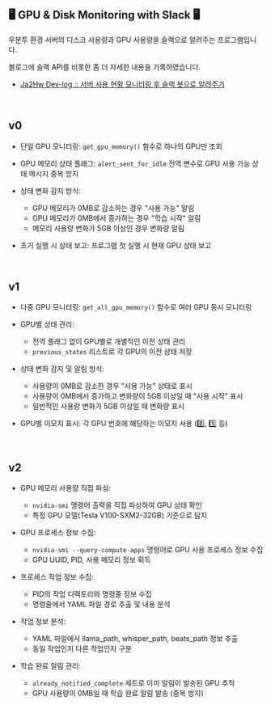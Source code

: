 ## 🖥️ GPU & Disk Monitoring with Slack 🖥️
우분투 환경 서버의 디스크 사용량과 GPU 사용량을 슬랙으로 알려주는 프로그램입니다.

블로그에 슬랙 API를 비롯한 좀 더 자세한 내용을 기록하였습니다.
- [Ja2Hw Dev-log :: 서버 사용 현황 모니터링 후 슬랙 봇으로 알려주기](https://ja2hw.tistory.com/6)

<br>

## v0
- 단일 GPU 모니터링: `get_gpu_memory()` 함수로 하나의 GPU만 조회

- GPU 메모리 상태 플래그: `alert_sent_for_idle` 전역 변수로 GPU 사용 가능 상태 메시지 중복 방지

- 상태 변화 감지 방식:
  - GPU 메모리가 0MB로 감소하는 경우 "사용 가능" 알림
  - GPU 메모리가 0MB에서 증가하는 경우 "학습 시작" 알림
  - 메모리 사용량 변화가 5GB 이상인 경우 변화량 알림

- 초기 실행 시 상태 보고: 프로그램 첫 실행 시 현재 GPU 상태 보고

<br>

## v1
- 다중 GPU 모니터링: `get_all_gpu_memory()` 함수로 여러 GPU 동시 모니터링

- GPU별 상태 관리:
  - 전역 플래그 없이 GPU별로 개별적인 이전 상태 관리
  - `previous_states` 리스트로 각 GPU의 이전 상태 저장

- 상태 변화 감지 및 알림 방식:
  - 사용량이 0MB로 감소한 경우 "사용 가능" 상태로 표시
  - 사용량이 0MB에서 증가하고 변화량이 5GB 이상일 때 "사용 시작" 표시
  - 일반적인 사용량 변화가 5GB 이상일 때 변화량 표시

- GPU별 이모지 표시: 각 GPU 번호에 해당하는 이모지 사용 (0️⃣, 1️⃣ 등)

<br>

## v2
- GPU 메모리 사용량 직접 파싱:
  - `nvidia-smi` 명령어 출력을 직접 파싱하여 GPU 상태 확인
  - 특정 GPU 모델(Tesla V100-SXM2-32GB) 기준으로 탐지

- GPU 프로세스 정보 수집:
  - `nvidia-smi --query-compute-apps` 명령어로 GPU 사용 프로세스 정보 수집
  - GPU UUID, PID, 사용 메모리 정보 획득

- 프로세스 작업 정보 수집:
  - PID의 작업 디렉토리와 명령줄 정보 수집
  - 명령줄에서 YAML 파일 경로 추출 및 내용 분석

- 작업 정보 분석:
  - YAML 파일에서 llama_path, whisper_path, beats_path 정보 추출
  - 동일 작업인지 다른 작업인지 구분

- 학습 완료 알림 관리:
  - `already_notified_complete` 세트로 이미 알림이 발송된 GPU 추적
  - GPU 사용량이 0MB일 때 학습 완료 알림 발송 (중복 방지)

<br>
